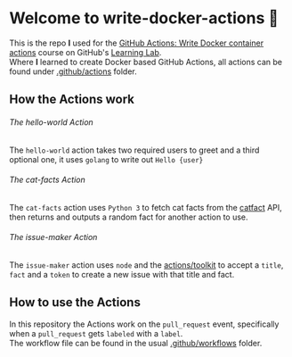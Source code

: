 # Welcome to write-docker-actions 🎉

This is the repo **I** used for the [GitHub Actions: Write Docker container actions] course on GitHub's [Learning Lab].<br>
Where **I** learned to create Docker based GitHub Actions, all actions can be found under [.github/actions] folder.

## How the Actions work

###### The hello-world Action

The `hello-world` action takes two required users to greet and a third optional one, it uses `golang` to write out `Hello {user}`

###### The cat-facts Action

The `cat-facts` action uses `Python 3` to fetch cat facts from the [catfact] API, then returns and outputs a random fact for another action to use.

###### The issue-maker Action

The `issue-maker` action uses `node` and the [actions/toolkit] to accept a `title`, `fact` and a `token` to create a new issue with that title and fact.

## How to use the Actions

In this repository the Actions work on the `pull_request` event, specifically when a `pull_request` gets `labeled` with a `label`.<br>
The workflow file can be found in the usual [.github/workflows] folder.

[gitHub actions: write docker container actions]: https://lab.github.com/githubtraining/github-actions:-write-docker-container-actions
[learning lab]: https://lab.github.com
[.github/actions]: https://github.com/thinkverse/write-docker-actions/tree/HEAD/.github/actions
[catfact]: https://catfact.ninja/
[actions/toolkit]: https://github.com/actions/toolkit
[.github/workflows]: https://github.com/thinkverse/write-docker-actions/tree/HEAD/.github/workflows
